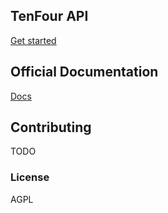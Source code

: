 ## TenFour API

[Get started](docs/getting_started.md)

## Official Documentation

[Docs](docs)

## Contributing

TODO

### License

AGPL
